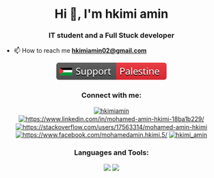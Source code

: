 <h1 align="center">Hi 👋, I'm hkimi amin</h1>
<h3 align="center">IT student and a <strong>Full Stuck developer</strong></h3>

- 📫 How to reach me **hkimiamin02@gmail.com**
</div>
<p align="center">
  <a href="https://www.map.org.uk"><img src="https://raw.githubusercontent.com/Ademking/Support-Palestine/main/Support-Palestine.svg" alt="Support Palestine"></a>
</p>




<h3 align="center">Connect with me:</h3>
<p align="center">
<a href="https://twitter.com/hkimiamin" target="blank"><img align="center" src="https://raw.githubusercontent.com/rahuldkjain/github-profile-readme-generator/master/src/images/icons/Social/twitter.svg" alt="hkimiamin" height="30" width="40" /></a>
<a href="https://linkedin.com/in/https://www.linkedin.com/in/mohamed-amin-hkimi-18ba1b229/" target="blank"><img align="center" src="https://raw.githubusercontent.com/rahuldkjain/github-profile-readme-generator/master/src/images/icons/Social/linked-in-alt.svg" alt="https://www.linkedin.com/in/mohamed-amin-hkimi-18ba1b229/" height="30" width="40" /></a>
<a href="https://stackoverflow.com/users/https://stackoverflow.com/users/17563314/mohamed-amin-hkimi" target="blank"><img align="center" src="https://raw.githubusercontent.com/rahuldkjain/github-profile-readme-generator/master/src/images/icons/Social/stack-overflow.svg" alt="https://stackoverflow.com/users/17563314/mohamed-amin-hkimi" height="30" width="40" /></a>
<a href="https://fb.com/https://www.facebook.com/mohamedamin.hkimi.5/" target="blank"><img align="center" src="https://raw.githubusercontent.com/rahuldkjain/github-profile-readme-generator/master/src/images/icons/Social/facebook.svg" alt="https://www.facebook.com/mohamedamin.hkimi.5/" height="30" width="40" /></a>
<a href="https://instagram.com/hkimi_amin" target="blank"><img align="center" src="https://raw.githubusercontent.com/rahuldkjain/github-profile-readme-generator/master/src/images/icons/Social/instagram.svg" alt="hkimi_amin" height="30" width="40" /></a>
</p>


<h3 align="center">Languages and Tools:</h3>
<div align="center">
    <img src="https://skillicons.dev/icons?i=vuejs,bootstrap,html,css,vscode,github,git,linux,kotlin,flutter,python,adobeXD,react" />
    <img src="https://skillicons.dev/icons?i=nodejs,python,javascript,typescript,express,mongodb,c,java,mysql,angular,laravel,php" /><br>
</div>
